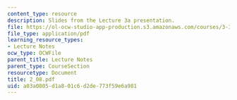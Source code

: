 ```yaml
---
content_type: resource
description: Slides from the Lecture 3a presentation.
file: https://ol-ocw-studio-app-production.s3.amazonaws.com/courses/3-320-atomistic-computer-modeling-of-materials-sma-5107-spring-2005/a03a0805d1a801c6d2de773f59e6a981_2_08.pdf
file_type: application/pdf
learning_resource_types:
- Lecture Notes
ocw_type: OCWFile
parent_title: Lecture Notes
parent_type: CourseSection
resourcetype: Document
title: 2_08.pdf
uid: a03a0805-d1a8-01c6-d2de-773f59e6a981
---
```

